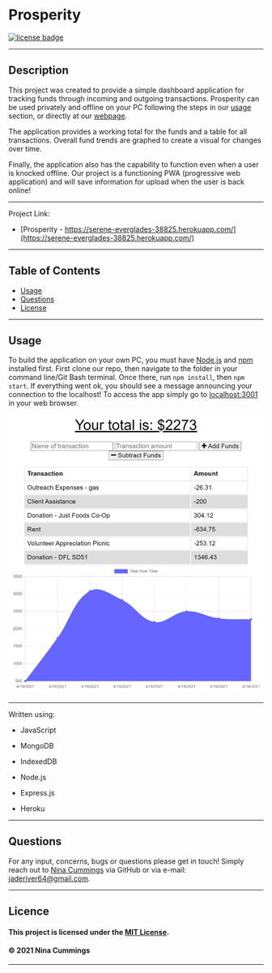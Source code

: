 
# Prosperity
<a href='https://opensource.org/licenses/MIT'><img src='https://img.shields.io/badge/license-MIT-blueviolet' alt='license badge'></a>

---------------------------------------

## Description

This project was created to provide a simple dashboard application for tracking funds through incoming and outgoing transactions. Prosperity can be used privately and offline on your PC following the steps in our [usage](#usage) section, or directly at our [webpage](https://serene-everglades-38825.herokuapp.com/).   

The application provides a working total for the funds and a table for all transactions.  Overall fund trends are graphed to create a visual for changes over time.

Finally, the application also has the capability to function even when a user is knocked offline.  Our project is a functioning PWA (progressive web application) and will save information for upload when the user is back online! 

---------------------------------------

Project Link: 

* [Prosperity - https://serene-everglades-38825.herokuapp.com/](https://serene-everglades-38825.herokuapp.com/)

---------------------------------------


## Table of Contents

* [Usage](#usage)
* [Questions](#questions)
* [License](#license)


---------------------------------------


## Usage

To build the application on your own PC, you must have [Node.js]("https://nodejs.org/") and [npm]("https://www.npmjs.com/") installed first.  First clone our repo, then navigate to the folder in your command line/Git Bash terminal.  Once there, run `npm install`, then `npm start`.  If everything went ok, you should see a message announcing your connection to the localhost!  To access the app simply go to [localhost:3001](http://localhost:3001/) in your web browser.


![Project Screenshot](public/images/screenshot.png)


---------------------------------------

Written using:

                    
* JavaScript
   
* MongoDB
   
* IndexedDB
   
* Node.js

* Express.js

* Heroku

---------------------------------------

## Questions

For any input, concerns, bugs or questions please get in touch!  Simply reach out to [Nina Cummings](https://github.com/jaderiver62) via GitHub or via e-mail: jaderiver64@gmail.com.

---------------------------------------

## Licence


#### This project is licensed under the [MIT License](https://opensource.org/licenses/MIT).
#### &copy; 2021 Nina Cummings

---------------------------------------
    